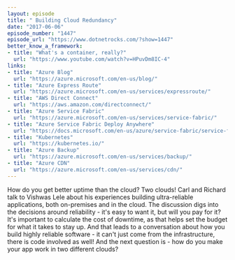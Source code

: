 ```yaml
---
layout: episode
title: " Building Cloud Redundancy"
date: "2017-06-06"
episode_number: "1447"
episode_url: "https://www.dotnetrocks.com/?show=1447"
better_know_a_framework:
- title: "What's a container, really?"
  url: "https://www.youtube.com/watch?v=HPuvDm8IC-4"
links:
- title: "Azure Blog"
  url: "https://azure.microsoft.com/en-us/blog/"
- title: "Azure Express Route"
  url: "https://azure.microsoft.com/en-us/services/expressroute/"
- title: "AWS Direct Connect"
  url: "https://aws.amazon.com/directconnect/"
- title: "Azure Service Fabric"
  url: "https://azure.microsoft.com/en-us/services/service-fabric/"
- title: "Azure Service Fabric Deploy Anywhere"
  url: "https://docs.microsoft.com/en-us/azure/service-fabric/service-fabric-deploy-anywhere"
- title: "Kubernetes"
  url: "https://kubernetes.io/"
- title: "Azure Backup"
  url: "https://azure.microsoft.com/en-us/services/backup/"
- title: "Azure CDN"
  url: "https://azure.microsoft.com/en-us/services/cdn/"
---
```


How do you get better uptime than the cloud? Two clouds! Carl and Richard talk to Vishwas Lele about his experiences building ultra-reliable applications, both on-premises and in the cloud. The discussion digs into the decisions around reliability - it's easy to want it, but will you pay for it? It's important to calculate the cost of downtime, as that helps set the budget for what it takes to stay up. And that leads to a conversation about how you build highly reliable software - it can't just come from the infrastructure, there is code involved as well! And the next question is - how do you make your app work in two different clouds?

